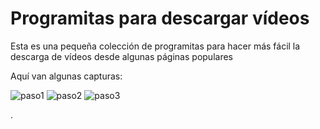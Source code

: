 # Programitas para descargar vídeos

Esta es una pequeña colección de programitas para hacer más fácil la descarga de vídeos desde algunas páginas populares

Aquí van algunas capturas:

![paso1](http://media.tvalacarta.info/descargar/aragontv/paso1n.jpg)
![paso2](http://media.tvalacarta.info/descargar/aragontv/paso2n.jpg)
![paso3](http://media.tvalacarta.info/descargar/aragontv/paso3n.jpg)

.